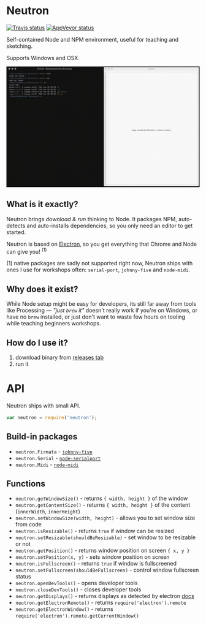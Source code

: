# Neutron

[![Travis status](https://travis-ci.org/szymonkaliski/Neutron.svg?branch=master)](https://travis-ci.org/szymonkaliski/Neutron)
[![AppVeyor status](https://ci.appveyor.com/api/projects/status/github/szymonkaliski/neutron?svg=true)](https://ci.appveyor.com/api/projects/status/github/szymonkaliski/neutron)

Self-contained Node and NPM environment, useful for teaching and sketching.

Supports Windows and OSX.

![](./assets/demo.gif)

## What is it exactly?

Neutron brings *download & run* thinking to Node. It packages NPM, auto-detects and auto-installs dependencies, so you only need an editor to get started.

Neutron is based on [Electron](https://electron.atom.io/), so you get everything that Chrome and Node can give you! <sup>(1)</sup>

(1) native packages are sadly not supported right now, Neutron ships with ones I use for workshops often: `serial-port`, `johnny-five` and `node-midi`.

## Why does it exist?

While Node setup might be easy for developers, its still far away from tools like Processing &mdash; *"just `brew` it"* doesn't really work if you're on Windows, or have no `brew` installed, or just don't want to waste few hours on tooling while teaching beginners workshops.

## How do I use it?

1. download binary from [releases tab](https://github.com/szymonkaliski/Neutron/releases)
2. run it

# API

Neutron ships with small API.

```js
var neutron = require('neutron');
```

## Build-in packages

* `neutron.Firmata` - [`johnny-five`](http://johnny-five.io/)
* `neutron.Serial` - [`node-serialport`](https://github.com/EmergingTechnologyAdvisors/node-serialport)
* `neutron.Midi` - [`node-midi`](https://github.com/justinlatimer/node-midi)

## Functions

* `neutron.getWindowSize()` - returns `{ width, height }` of the window
* `neutron.getContentSize()` - returns `{ width, height }` of the content (`innerWidth`, `innerHeight`)
* `neutron.setWindowSize(width, height)` - allows you to set window size from code
* `neutron.isResizable()` - returns `true` if window can be resized
* `neutron.setResizable(shouldBeResizable)` - set window to be resizable or not
* `neutron.getPosition()` - returns window position on screen `{ x, y }`
* `neutron.setPosition(x, y)` - sets window position on screen
* `neutron.isFullscreen()` - returns `true` if window is fullscreened
* `neutron.setFullscreen(shouldBeFullscreen)` - control window fullscreen status
* `neutron.openDevTools()` - opens developer tools
* `neutron.closeDevTools()` - closes developer tools
* `neutron.getDisplays()` - returns displays as detected by electron [docs](https://github.com/electron/electron/blob/master/docs/api/screen.md#screengetalldisplays)
* `neutron.getElectronRemote()` - returns `require('electron').remote`
* `neutron.getElectronWindow()` - returns `require('electron').remote.getCurrentWindow()`
